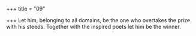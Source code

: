 +++
title = "09"

+++
Let him, belonging to all domains, be the one who overtakes the prize  with his steeds.
Together with the inspired poets let him be the winner.